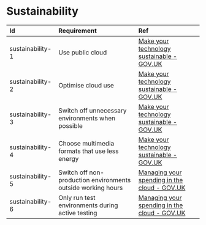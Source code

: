 # Sustainability

| Id               | Requirement                                                  | Ref                                                                                                                                                                                                                                                               |
| :--------------- | :----------------------------------------------------------- | :---------------------------------------------------------------------------------------------------------------------------------------------------------------------------------------------------------------------------------------------------------------- |
| sustainability-1 | Use public cloud                                             | [Make your technology sustainable \- GOV.UK](https://www.gov.uk/guidance/make-your-technology-sustainable#:~:text=costs%20you%20should%3A-,use%20public%20cloud,-%2D%20this%20can%20reduce)                                                                       |
| sustainability-2 | Optimise cloud use                                           | [Make your technology sustainable \- GOV.UK](https://www.gov.uk/guidance/make-your-technology-sustainable#:~:text=optimise%20your%20cloud%20use)                                                                                                                  |
| sustainability-3 | Switch off unnecessary environments when possible            | [Make your technology sustainable \- GOV.UK](https://www.gov.uk/guidance/make-your-technology-sustainable#:~:text=switch%20off%20unnecessary%20environments%20when%20possible)                                                                                    |
| sustainability-4 | Choose multimedia formats that use less energy               | [Make your technology sustainable \- GOV.UK](https://www.gov.uk/guidance/make-your-technology-sustainable#:~:text=choose%20multimedia%20formats%20that%20use%20less%20energy%2C%20such%20as%20standard%20definition%20rather%20than%20high%20definition%20videos) |
| sustainability-5 | Switch off non-production environments outside working hours | [Managing your spending in the cloud \- GOV.UK](https://www.gov.uk/guidance/managing-your-spending-in-the-cloud#:~:text=switch%20off%20non%2Dproduction%20environments%20outside%20working%20hours)                                                               |
| sustainability-6 | Only run test environments during active testing             | [Managing your spending in the cloud \- GOV.UK](https://www.gov.uk/guidance/managing-your-spending-in-the-cloud#:~:text=only%20run%20test%20environments%20during%20active%20testing)                                                                             |
